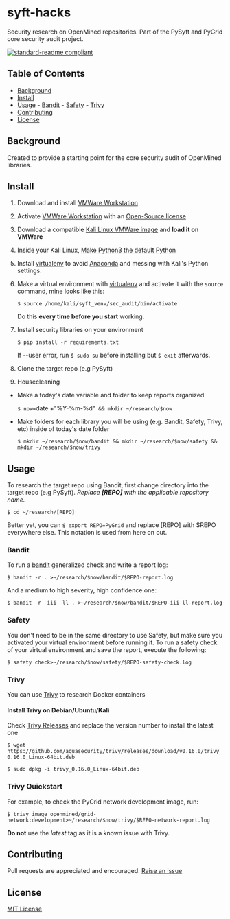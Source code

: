 # syft-hacks
Security research on OpenMined repositories. Part of the PySyft and PyGrid core security audit project.

[![standard-readme compliant](https://img.shields.io/badge/readme%20style-standard-brightgreen.svg?style=flat-square)](https://github.com/RichardLitt/standard-readme)

## Table of Contents

- [Background](#background)
- [Install](#install)
- [Usage](#usage)
          - [Bandit](#bandit)
          - [Safety](#safety)
          - [Trivy](#trivy)
- [Contributing](#contributing)
- [License](#license)

## Background
Created to provide a starting point for the core security audit of OpenMined libraries.

## Install
1. Download and install [VMWare Workstation](http://www.vmware.com/go/tryworkstation-win)
2. Activate [VMWare Workstation](http://www.vmware.com/go/tryworkstation-win) with an [Open-Source license](https://my.vmware.com/en/web/vmware/downloads/details?downloadGroup=WKST-1610-OSS&productId=1038)
3. Download a compatible [Kali Linux VMWare image](https://www.offensive-security.com/kali-linux-vm-vmware-virtualbox-image-download/) and **load it on VMWare**
4. Inside your Kali Linux, [Make Python3 the default Python](https://thequickblog.com/how-to-change-default-version-of-python-as-python3/)
5. Install [virtualenv](https://pypi.org/project/virtualenv/) to avoid [Anaconda](https://www.anaconda.com/) and messing with Kali's Python settings.
6. Make a virtual environment with [virtualenv](https://pypi.org/project/virtualenv/) and activate it with the `source` command, mine looks like this:

     `$ source /home/kali/syft_venv/sec_audit/bin/activate`

     Do this **every time before you start** working.

7. Install security libraries on your environment

     `$ pip install -r requirements.txt`

     If --user error, run `$ sudo su` before installing but `$ exit` afterwards.

8. Clone the target repo (e.g PySyft)

9. Housecleaning
  - Make a today's date variable and folder to keep reports organized

     `$ now=`date +"%Y-%m-%d"` && mkdir ~/research/$now`

  - Make folders for each library you will be using (e.g. Bandit, Safety, Trivy, etc) inside of today's date folder

     `$ mkdir ~/research/$now/bandit && mkdir ~/research/$now/safety && mkdir ~/research/$now/trivy`

## Usage
To research the target repo using Bandit, first change directory into the target repo (e.g PySyft). *Replace **[REPO]** with the applicable repository name.*

`$ cd ~/research/[REPO]`

Better yet, you can `$ export REPO=PyGrid` and replace [REPO] with $REPO everywhere else. This notation is used from here on out.

### Bandit
To run a [bandit](https://pypi.org/project/bandit/) generalized check and write a report log:

`$ bandit -r . >~/research/$now/bandit/$REPO-report.log`

And a medium to high severity, high confidence one:

`$ bandit -r -iii -ll . >~/research/$now/bandit/$REPO-iii-ll-report.log`

### Safety
You don't need to be in the same directory to use Safety, but make sure you activated your virtual environment before running it. To run a safety check of your virtual environment and save the report, execute the following:

`$ safety check>~/research/$now/safety/$REPO-safety-check.log`

### Trivy
You can use [Trivy](https://github.com/aquasecurity/trivy) to research Docker containers

#### Install Trivy on Debian/Ubuntu/Kali
Check [Trivy Releases](https://github.com/aquasecurity/trivy/releases) and replace the version number to install the latest one

`$ wget https://github.com/aquasecurity/trivy/releases/download/v0.16.0/trivy_0.16.0_Linux-64bit.deb`

`$ sudo dpkg -i trivy_0.16.0_Linux-64bit.deb`

### Trivy Quickstart
For example, to check the PyGrid network development image, run:

`$ trivy image openmined/grid-network:development>~/research/$now/trivy/$REPO-network-report.log`

**Do not** use the *latest* tag as it is a known issue with Trivy.

## Contributing
Pull requests are appreciated and encouraged. [Raise an issue](https://github.com/socd06/syft-hacks/issues/new)

## License
[MIT License](https://github.com/socd06/syft-hacks/blob/main/LICENSE)
